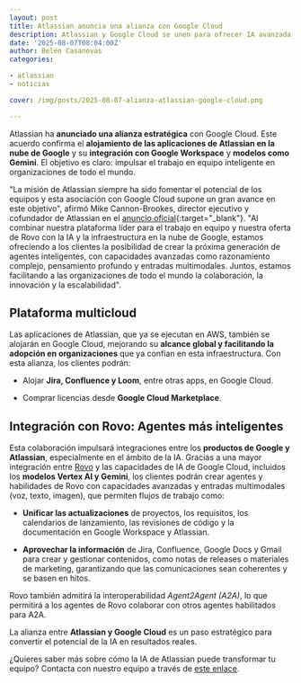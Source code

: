 ```yaml
---
layout: post
title: Atlassian anuncia una alianza con Google Cloud
description: Atlassian y Google Cloud se unen para ofrecer IA avanzada, multicloud y colaboración inteligente a los equipos.
date: '2025-08-07T08:04:00Z'
author: Belén Casanovas
categories:

- atlassian
- noticias

cover: /img/posts/2025-08-07-alianza-atlassian-google-cloud.png

---
```


Atlassian ha **anunciado una alianza estratégica** con Google Cloud. Este acuerdo confirma el **alojamiento de las aplicaciones de Atlassian en la nube de Google** y su **integración con Google Workspace** y **modelos como Gemini**. El objetivo es claro: impulsar el trabajo en equipo inteligente en organizaciones de todo el mundo.

"La misión de Atlassian siempre ha sido fomentar el potencial de los equipos y esta asociación con Google Cloud supone un gran avance en este objetivo", afirmó Mike Cannon-Brookes, director ejecutivo y cofundador de Atlassian en el [anuncio oficial](https://investors.atlassian.com/news/news-details/2025/Atlassian-and-Google-Cloud-Partner-to-Bring-AI-Powered-Productivity-to-Millions-of-Users-Worldwide/default.aspx){:target="_blank"}. "Al combinar nuestra plataforma líder para el trabajo en equipo y nuestra oferta de Rovo con la IA y la infraestructura en la nube de Google, estamos ofreciendo a los clientes la posibilidad de crear la próxima generación de agentes inteligentes, con capacidades avanzadas como razonamiento complejo, pensamiento profundo y entradas multimodales. Juntos, estamos facilitando a las organizaciones de todo el mundo la colaboración, la innovación y la escalabilidad".

<h2>Plataforma multicloud</h2>

Las aplicaciones de Atlassian, que ya se ejecutan en AWS, también se alojarán en Google Cloud, mejorando su **alcance global y facilitando la adopción en organizaciones** que ya confían en esta infraestructura. Con esta alianza, los clientes podrán:

- Alojar **Jira, Confluence y Loom**, entre otras apps, en Google Cloud.<br>

- Comprar licencias desde **Google Cloud Marketplace**.<br>

<h2>Integración con Rovo: Agentes más inteligentes</h2>

Esta colaboración impulsará integraciones entre los **productos de Google y Atlassian**, especialmente en el ámbito de la IA. Gracias a una mayor integración entre [Rovo](/rovo) y las capacidades de IA de Google Cloud, incluidos los **modelos Vertex AI y Gemini**, los clientes podrán crear agentes y habilidades de Rovo con capacidades avanzadas y entradas multimodales (voz, texto, imagen), que permiten flujos de trabajo como:

- **Unificar las actualizaciones** de proyectos, los requisitos, los calendarios de lanzamiento, las revisiones de código y la documentación en Google Workspace y Atlassian. <br>

- **Aprovechar la información** de Jira, Confluence, Google Docs y Gmail para crear y gestionar contenidos, como notas de releases o materiales de marketing, garantizando que las comunicaciones sean coherentes y se basen en hitos. <br>

Rovo también admitirá la interoperabilidad *Agent2Agent (A2A)*, lo que permitirá a los agentes de Rovo colaborar con otros agentes habilitados para A2A.

La alianza entre **Atlassian y Google Cloud** es un paso estratégico para convertir el potencial de la IA en resultados reales. 

¿Quieres saber más sobre cómo la IA de Atlassian puede transformar tu equipo? Contacta con nuestro equipo a través de [este enlace](/contacto).